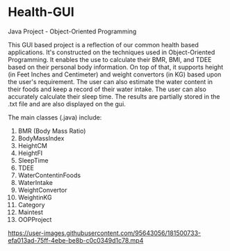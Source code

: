 # Health-GUI
Java Project - Object-Oriented Programming

This GUI based project is a reflection of our common health based applications. It's constructed on the techniques used in Object-Oriented Programming.
It enables the use to calculate their BMR, BMI, and TDEE based on their personal body information. 
On top of that, it supports height (in Feet Inches and Centimeter) and weight convertors (in KG) based upon the user's requirement. 
The user can also estimate the water content in their foods and keep a record of their water intake.
The user can also accurately calculate their sleep time. 
The results are partially stored in the .txt file and are also displayed on the gui. 

The main classes (.java) include:
1. BMR (Body Mass Ratio)
2. BodyMassIndex
3. HeightCM
4. HeightFI
5. SleepTime
6. TDEE
7. WaterContentinFoods
8. WaterIntake
9. WeightConvertor
10. WeightinKG
11. Category
12. Maintest
13. OOPProject


https://user-images.githubusercontent.com/95643056/181500733-efa013ad-75ff-4ebe-be8b-c0c0349d1c78.mp4

